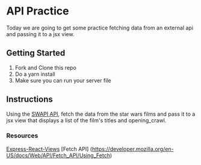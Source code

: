 # API Practice

Today we are going to get some practice fetching data from an external api and passing it to a jsx view.

## Getting Started

1. Fork and Clone this repo
2. Do a yarn install
3. Make sure you can run your server file

## Instructions
Using the [SWAPI API](https://swapi.co/), fetch the data from the star wars films and pass it to a jsx view that displays a list of the film's titles and opening_crawl.

### Resources

[Express-React-Views](https://github.com/reactjs/express-react-views#express-react-views)
[Fetch API] (https://developer.mozilla.org/en-US/docs/Web/API/Fetch_API/Using_Fetch)

